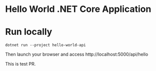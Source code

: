 ﻿# Hello World .NET Core Application

# Run locally
```
dotnet run --project hello-world-api
```
Then launch your browser and access http://localhost:5000/api/hello

This is test PR.
